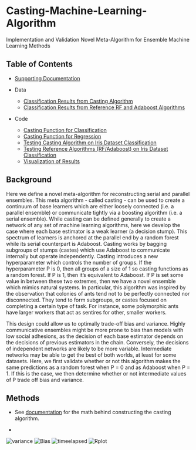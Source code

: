 # Casting-Machine-Learning-Algorithm
Implementation and Validation Novel Meta-Algorithm for Ensemble Machine Learning Methods

## Table of Contents

* [Supporting Documentation](https://github.com/colinmichaellynch/Casting-Machine-Learning-Algorithm/blob/main/Casting%20Meta%20Algorithm.docx)

* Data
  - [Classification Results from Casting Algorithm](https://github.com/colinmichaellynch/Casting-Machine-Learning-Algorithm/blob/main/IrisAntClassification.csv)
  - [Classification Results from Reference RF and Adaboost Algorithms](https://github.com/colinmichaellynch/Casting-Machine-Learning-Algorithm/blob/main/RFandAdaboost.csv)

* Code
  - [Casting Function for Classification](https://github.com/colinmichaellynch/Casting-Machine-Learning-Algorithm/blob/main/ant_ensemble_class.py)
  - [Casting Function for Regression](https://github.com/colinmichaellynch/Casting-Machine-Learning-Algorithm/blob/main/ant_ensemble_regression.py)
  - [Testing Casting Algorithm on Iris Dataset Classification](https://github.com/colinmichaellynch/Casting-Machine-Learning-Algorithm/blob/main/ant_ensemble_class.py)
  - [Testing Reference Algorithms (RF/Adaboost) on Iris Dataset Classification](https://github.com/colinmichaellynch/Casting-Machine-Learning-Algorithm/blob/main/RFandAdaboostComparison.py)
  - [Visualization of Results](https://github.com/colinmichaellynch/Casting-Machine-Learning-Algorithm/blob/main/graphTradeoff.R)

## Background

Here we define a novel meta-algorithm for reconstructing serial and parallel ensembles. This meta algorithm - called casting - can be used to create a continuum of base learners which are either loosely connected (i.e. a parallel ensemble) or communicate tightly via a boosting algorithm (i.e. a serial ensemble). While casting can be defined generally to create a network of any set of machine learning algorithms, here we develop the case where each base estimator is a weak learner (a decision stump). This spectrum of learners is anchored at the parallel end by a random forest while its serial counterpart is Adaboost. Casting works by bagging subgroups of stumps (castes) which use Adaboost to communicate internally but operate independently. Casting introduces a new hyperparameter which controls the number of groups. If the hyperparameter P is 0, then all groups of a size of 1 so casting functions as a random forest. If P is 1, then it’s equivalent to Adaboost. If P is set some value in between these two extremes, then we have a novel ensemble which mimics natural systems. In particular, this algorithm was inspired by the observation that colonies of ants tend not to be perfectly connected nor disconnected. They tend to form subgroups, or castes focused on completing a certain type of task. For instance, some polymorphic ants have larger workers that act as sentires for other, smaller workers. 

This design could allow us to optimally trade-off bias and variance. Highly communicative ensembles might be more prone to bias than models with low social adhesions, as the decision of each base estimator depends on the decisions of previous estimators in the chain. Conversely, the decisions of independent networks are likely to be more variable. Intermediate networks may be able to get the best of both worlds, at least for some datasets. Here, we first validate whether or not this algorithm makes the same predictions as a random forest when P = 0 and as Adaboost when P = 1. If this is the case, we then determine whether or not intermediate values of P trade off bias and variance. 

## Methods 

* See [documentation](https://github.com/colinmichaellynch/Casting-Machine-Learning-Algorithm/blob/main/Casting%20Meta%20Algorithm.docx) for the math behind constructing the casting algorithm. 

* 


![variance](https://user-images.githubusercontent.com/61156429/212184677-7e85bd78-d437-462d-ade1-74bd5e48f265.png)
![Bias](https://user-images.githubusercontent.com/61156429/212184679-e9f210c1-f17b-4071-904d-ab4b1d0f2476.png)
![timeelapsed](https://user-images.githubusercontent.com/61156429/212184680-ebb1d98f-1dba-4f43-b430-26fc4f9e75c7.png)
![Rplot](https://user-images.githubusercontent.com/61156429/212184681-61b54ea7-f00d-4a16-bc49-eff56155a80a.png)

